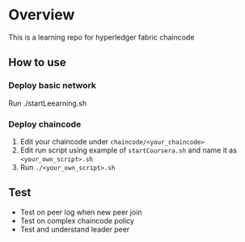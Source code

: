 # Overview
This is a learning repo for hyperledger fabric chaincode

## How to use
### Deploy basic network
Run ./startLeearning.sh

### Deploy chaincode
1. Edit your chaincode under `chaincode/<your_chaincode>`
2. Edit run script using example of `startCoursera.sh` and name it as `<your_own_script>.sh`
3. Run `./<your_own_script>.sh`


## Test
- Test on peer log when new peer join
- Test on complex chaincode policy
- Test and understand leader peer